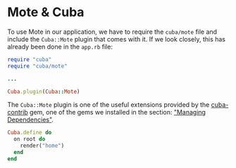 Mote & Cuba
===========

To use Mote in our application, we have to require the `cuba/mote` file
and include the `Cuba::Mote` plugin that comes with it. If we look closely,
this has already been done in the `app.rb` file:

```ruby
require "cuba"
require "cuba/mote"

...

Cuba.plugin(Cuba::Mote)
```

The `Cuba::Mote` plugin is one of the useful extensions provided by the
[cuba-contrib](https://github.com/cyx/cuba-contrib/) gem, one of the gems
we installed in the section: ["Managing Dependencies"](/en/setting_the_road/managing_dependencies.html).

```ruby
Cuba.define do
  on root do
    render("home")
  end
end
```
